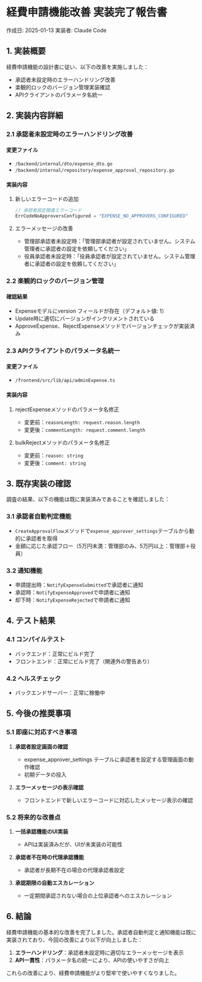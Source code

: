 # 経費申請機能改善 実装完了報告書

作成日: 2025-01-13
実装者: Claude Code

## 1. 実装概要

経費申請機能の設計書に従い、以下の改善を実施しました：
- 承認者未設定時のエラーハンドリング改善
- 楽観的ロックのバージョン管理実装確認
- APIクライアントのパラメータ名統一

## 2. 実装内容詳細

### 2.1 承認者未設定時のエラーハンドリング改善

#### 変更ファイル
- `/backend/internal/dto/expense_dto.go`
- `/backend/internal/repository/expense_approval_repository.go`

#### 実装内容
1. 新しいエラーコードの追加
   ```go
   // 承認者設定関連エラーコード
   ErrCodeNoApproversConfigured = "EXPENSE_NO_APPROVERS_CONFIGURED"
   ```

2. エラーメッセージの改善
   - 管理部承認者未設定時：「管理部承認者が設定されていません。システム管理者に承認者の設定を依頼してください」
   - 役員承認者未設定時：「役員承認者が設定されていません。システム管理者に承認者の設定を依頼してください」

### 2.2 楽観的ロックのバージョン管理

#### 確認結果
- Expenseモデルにversion フィールドが存在（デフォルト値: 1）
- Update時に適切にバージョンがインクリメントされている
- ApproveExpense、RejectExpenseメソッドでバージョンチェックが実装済み

### 2.3 APIクライアントのパラメータ名統一

#### 変更ファイル
- `/frontend/src/lib/api/adminExpense.ts`

#### 実装内容
1. rejectExpenseメソッドのパラメータ名修正
   - 変更前：`reasonLength: request.reason.length`
   - 変更後：`commentLength: request.comment.length`

2. bulkRejectメソッドのパラメータ名修正
   - 変更前：`reason: string`
   - 変更後：`comment: string`

## 3. 既存実装の確認

調査の結果、以下の機能は既に実装済みであることを確認しました：

### 3.1 承認者自動判定機能
- `CreateApprovalFlow`メソッドで`expense_approver_settings`テーブルから動的に承認者を取得
- 金額に応じた承認フロー（5万円未満：管理部のみ、5万円以上：管理部＋役員）

### 3.2 通知機能
- 申請提出時：`NotifyExpenseSubmitted`で承認者に通知
- 承認時：`NotifyExpenseApproved`で申請者に通知
- 却下時：`NotifyExpenseRejected`で申請者に通知

## 4. テスト結果

### 4.1 コンパイルテスト
- バックエンド：正常にビルド完了
- フロントエンド：正常にビルド完了（関連外の警告あり）

### 4.2 ヘルスチェック
- バックエンドサーバー：正常に稼働中

## 5. 今後の推奨事項

### 5.1 即座に対応すべき事項
1. **承認者設定画面の確認**
   - expense_approver_settings テーブルに承認者を設定する管理画面の動作確認
   - 初期データの投入

2. **エラーメッセージの表示確認**
   - フロントエンドで新しいエラーコードに対応したメッセージ表示の確認

### 5.2 将来的な改善点
1. **一括承認機能のUI実装**
   - APIは実装済みだが、UIが未実装の可能性

2. **承認者不在時の代理承認機能**
   - 承認者が長期不在の場合の代理承認者設定

3. **承認期限の自動エスカレーション**
   - 一定期間承認されない場合の上位承認者へのエスカレーション

## 6. 結論

経費申請機能の基本的な改善を完了しました。承認者自動判定と通知機能は既に実装されており、今回の改善により以下が向上しました：

1. **エラーハンドリング**：承認者未設定時に適切なエラーメッセージを表示
2. **API一貫性**：パラメータ名の統一により、APIの使いやすさが向上

これらの改善により、経費申請機能がより堅牢で使いやすくなりました。